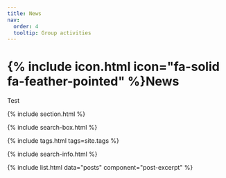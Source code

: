 ```yaml
---
title: News
nav:
  order: 4
  tooltip: Group activities
---
```


# {% include icon.html icon="fa-solid fa-feather-pointed" %}News

Test

{% include section.html %}

{% include search-box.html %}

{% include tags.html tags=site.tags %}

{% include search-info.html %}

{% include list.html data="posts" component="post-excerpt" %}
